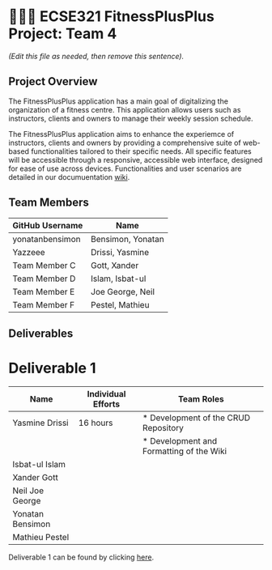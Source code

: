 # 💪➕➕ ECSE321 FitnessPlusPlus Project: Team 4

_(Edit this file as needed, then remove this sentence)._

## Project Overview

The FitnessPlusPlus application has a main goal of digitalizing the organization of a fitness centre. This application allows users such as instructors, clients and owners to manage their weekly session schedule.

The FitnessPlusPlus application aims to enhance the experiemce of instructors, clients and owners by providing a comprehensive suite of web-based functionalities tailored to their specific needs. All specific features will be accessible through a responsive, accessible web interface, designed for ease of use across devices. Functionalities and user scenarios are detailed in our documuentation [wiki](../../wiki).

## Team Members

| GitHub Username |  Name             | 
| --------------- |  ---------------  |
| yonatanbensimon | Bensimon, Yonatan |
| Yazzeee         | Drissi, Yasmine   |
| Team Member C   | Gott, Xander      |
| Team Member D   | Islam, Isbat-ul   |
| Team Member E   | Joe George, Neil  |
| Team Member F   | Pestel, Mathieu   |

## Deliverables

# Deliverable 1

| Name            | Individual Efforts |                Team Roles                 |
| --------------- | ------------------ | ----------------------------------------- |
| Yasmine Drissi  |      16 hours      | * Development of the CRUD Repository      |
|                 |                    | * Development and Formatting of the Wiki  | 
| Isbat-ul Islam  |                    |                                           |
| Xander Gott     |                    |                                           |
| Neil Joe George |                    |                                           |
| Yonatan Bensimon|                    |                                           |
| Mathieu Pestel  |                    |                                           |

Deliverable 1 can be found by clicking [here](../../wiki/Deliverable-1).

